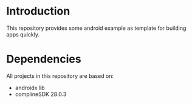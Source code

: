 # Introduction

This repository provides some android example as template for building apps quickly.

# Dependencies

All projects in this repository are based on:
* androidx lib
* complineSDK 28.0.3 